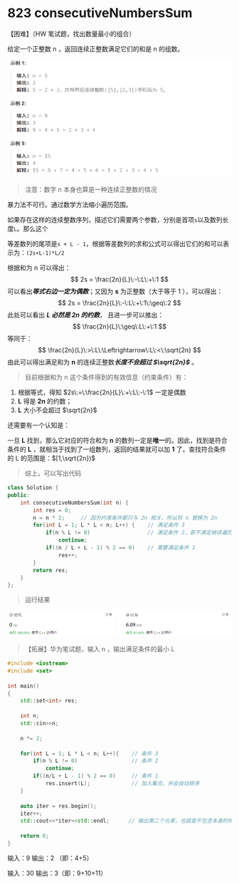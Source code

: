 # 823 consecutiveNumbersSum

【困难】（HW 笔试题，找出数量最小的组合）

给定一个正整数 n ，返回连续正整数满足它们的和是 n 的组数。

![image-20231225163712933](https://raw.githubusercontent.com/huibazdy/TyporaPicture/main/image-20231225163712933.png)

> 注意：数字 n 本身也算是一种连续正整数的情况

暴力法不可行。通过数学方法缩小遍历范围。



如果存在这样的连续整数序列，描述它们需要两个参数，分别是首项`s`以及数列长度`L`。那么这个

等差数列的尾项是`s + L - 1`，根据等差数列的求和公式可以得出它们的和可以表示为：`(2s+L-1)*L/2`

根据和为 n 可以得出：
$$
2s = \frac{2n}{L}\:-\:L\:+\:1
$$
可以看出***等式右边一定为偶数***；又因为 **s** 为正整数（大于等于 1 ），可以得出：
$$
2s = \frac{2n}{L}\:-\:L\:+\:1\:\geq\:2
$$
此处可以看出 ***L 必然是 2n 的约数***，		且进一步可以推出：
$$
\frac{2n}{L}\:\geq\:L\:+\:1
$$
等同于：
$$
\frac{2n}{L}\:>\:L\:\Leftrightarrow\:L\:<\:\sqrt{2n}
$$
由此可以得出满足和为 **n** 的连续正整数***长度不会超过 $\sqrt{2n}$*** 。



> 目前根据和为 n 这个条件得到的有效信息（约束条件）有：

1. 根据等式，得知 $2s\:=\:\frac{2n}{L}\:+\:L\:-\:1$ 一定是偶数
2. **L** 得是 **2n** 的约数；
3. **L** 大小不会超过 $\sqrt{2n}$



还需要有一个认知是：

一旦 **L** 找到，那么它对应的符合和为 **n** 的数列一定是**唯一**的。因此，找到是符合条件的 **L** ，就相当于找到了一组数列，返回的结果就可以加 **1** 了。查找符合条件的 L 的范围是：$[1,\sqrt{2n})$



> 综上，可以写出代码

```c++
class Solution {
public:
    int consecutiveNumbersSum(int n) {
        int res = 0;
        n = n * 2;     // 因为约束条件都只与 2n 相关，所以将 n 替换为 2n
        for(int L = 1; L * L < n; L++) {    // 满足条件 3
            if(n % L != 0)                  // 满足条件 2，若不满足继续遍历
                continue;
            if((n / L + L - 1) % 2 == 0)    // 需要满足条件 1
                res++;
        }
        return res;
    }
};
```



> 运行结果

![image-20231226112757781](https://raw.githubusercontent.com/huibazdy/TyporaPicture/main/image-20231226112757781.png)



> 【拓展】华为笔试题，输入 n ，输出满足条件的最小 L

```c++
#include <iostream>
#include <set>

int main()
{
    std::set<int> res;
    
    int n;
    std::cin>>n;
    
    n *= 2;
    
    for(int L = 1; L * L < n; L++){    // 条件 3
        if(n % L != 0)                 // 条件 2
            continue;
        if((n/L + L - 1) % 2 == 0)     // 条件 1
            res.insert(L);             // 加入集合，并会自动排序
    }
    
    auto iter = res.begin();
    iter++;
    std::cout<<*iter<<std::endl;      // 输出第二个元素，也就是不包含本身的情况
    
    return 0;
}
```

输入：9
输出：2 （即：4+5）

输入：30
输出：3（即：9+10+11）